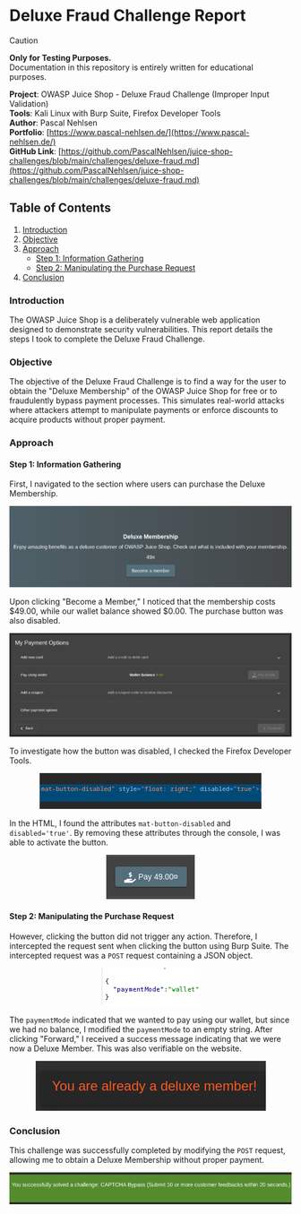 # Deluxe Fraud Challenge Report

> [!CAUTION]  
> **Only for Testing Purposes.**  
> Documentation in this repository is entirely written for educational purposes.

**Project**: OWASP Juice Shop - Deluxe Fraud Challenge (Improper Input Validation) <br>
**Tools**: Kali Linux with Burp Suite, Firefox Developer Tools <br>
**Author**: Pascal Nehlsen <br>
**Portfolio**: [https://www.pascal-nehlsen.de/](https://www.pascal-nehlsen.de/) <br>
**GitHub Link**: [https://github.com/PascalNehlsen/juice-shop-challenges/blob/main/challenges/deluxe-fraud.md](https://github.com/PascalNehlsen/juice-shop-challenges/blob/main/challenges/deluxe-fraud.md)

## Table of Contents

1. [Introduction](#Introduction)
2. [Objective](#Objective)
3. [Approach](#Approach)
   - [Step 1: Information Gathering](#step-1-information-gathering)
   - [Step 2: Manipulating the Purchase Request](#step-2-manipulating-the-purchase-request)
4. [Conclusion](#Conclusion)

### Introduction

The OWASP Juice Shop is a deliberately vulnerable web application designed to demonstrate security vulnerabilities. This report details the steps I took to complete the Deluxe Fraud Challenge.

### Objective

The objective of the Deluxe Fraud Challenge is to find a way for the user to obtain the "Deluxe Membership" of the OWASP Juice Shop for free or to fraudulently bypass payment processes. This simulates real-world attacks where attackers attempt to manipulate payments or enforce discounts to acquire products without proper payment.

### Approach

#### Step 1: Information Gathering

First, I navigated to the section where users can purchase the Deluxe Membership.

<div align="center">

![Information](/images/deluxe-fraud/information.png)

</div>

Upon clicking "Become a Member," I noticed that the membership costs $49.00, while our wallet balance showed $0.00. The purchase button was also disabled.

<div align="center">

![Become a Member](/images/deluxe-fraud/become-a-member.png)

</div>

To investigate how the button was disabled, I checked the Firefox Developer Tools.

<div align="center">

![Button deactivated](/images/deluxe-fraud/button-deactivated.png)

</div>

In the HTML, I found the attributes `mat-button-disabled` and `disabled='true'`. By removing these attributes through the console, I was able to activate the button.

<div align="center">

![Button Activated](/images/deluxe-fraud/button-activated.png)

</div>

#### Step 2: Manipulating the Purchase Request

However, clicking the button did not trigger any action. Therefore, I intercepted the request sent when clicking the button using Burp Suite. The intercepted request was a `POST` request containing a JSON object.

<div align="center">

![Payment](/images/deluxe-fraud/payment.png)

</div>

The `paymentMode` indicated that we wanted to pay using our wallet, but since we had no balance, I modified the `paymentMode` to an empty string. After clicking "Forward," I received a success message indicating that we were now a Deluxe Member. This was also verifiable on the website.

<div align="center">

![Result](/images/deluxe-fraud/challenge-solved.png)

</div>

### Conclusion

This challenge was successfully completed by modifying the `POST` request, allowing me to obtain a Deluxe Membership without proper payment.

<div align="center">

![Challenge Accepted](/images/captcha-bypass/challenge-accept.png)

</div>
